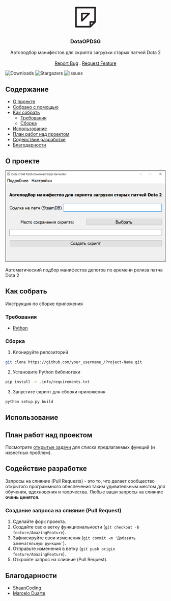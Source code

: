 <br/>
<p align="center">
  <a href="https://github.com/overklassniy/dota-depots-manifests-parser">
    <img src="https://github.com/overklassniy/dota-depots-manifests-parser/blob/master/static/png/icon.png?raw=true" alt="Logo" width="80" height="80">
  </a>

  <h3 align="center">DotaOPDSG</h3>

  <p align="center">
    Автоподбор манифестов для скрипта загрузки старых патчей Dota 2
    <br/>
    <br/>
    <a href="https://github.com/overklassniy/dota-depots-manifests-parser/issues">Report Bug</a>
    .
    <a href="https://github.com/overklassniy/dota-depots-manifests-parser/issues">Request Feature</a>
  </p>
</p>

![Downloads](https://img.shields.io/github/downloads/overklassniy/dota-depots-manifests-parser/total) ![Stargazers](https://img.shields.io/github/stars/overklassniy/dota-depots-manifests-parser?style=social) ![Issues](https://img.shields.io/github/issues/overklassniy/dota-depots-manifests-parser) 

## Содержание

* [О проекте](#О-проекте)
* [Собрано с помощью](#Собрано-с-помощью)
* [Как собрать](#Как-собрать)
  * [Требования](#Требования)
  * [Сборка](#Сборка)
* [Использование](#Использование)
* [План работ над проектом](#План-работ-над-проектом)
* [Содействие разработке](#Содействие-разработке)
* [Благодарности](#Благодарности)

## О проекте

![Screen Shot](https://github.com/overklassniy/dota-depots-manifests-parser/blob/master/.info/screenshot.png?raw=true)

Автоматический подбор манифестов депотов по времени релиза патча Dota 2

## Как собрать

Инструкция по сборке приложения

### Требования

* [Python](https://www.python.org/downloads/)

### Сборка

1. Клонируйте репозиторий

```sh
git clone https://github.com/your_username_/Project-Name.git
```

2. Установите Python библиотеки

```sh
pip install -r .info/requirements.txt
```

3. Запустите скрипт для сборки приложения
```sh
python setup.py build
```

## Использование



## План работ над проектом

Посмотрите [открытые задачи](https://github.com/overklassniy/dota-depots-manifests-parser/issues) для списка предлагаемых функций (и известных проблем).

## Содействие разработке

Запросы на слияние (Pull Requests) - это то, что делает сообщество открытого программного обеспечения таким удивительным местом для обучения, вдохновения и творчества. Любые ваши запросы на слияние **очень ценятся**.

### Создание запроса на слияние (Pull Request)

1. Сделайте форк проекта.
2. Создайте свою ветку функциональности (`git checkout -b feature/AmazingFeature`).
3. Зафиксируйте свои изменения (`git commit -m 'Добавить замечательную функцию'`).
4. Отправьте изменения в ветку (`git push origin feature/AmazingFeature`).
5. Откройте запрос на слияние (Pull Request).

## Благодарности

* [ShaanCoding](https://github.com/ShaanCoding/)
* [Marcelo Duarte](https://github.com/marcelotduarte/cx_Freeze)
